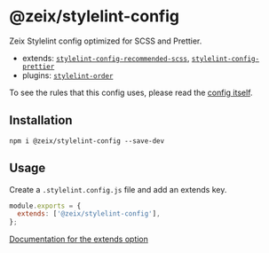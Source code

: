 # @zeix/stylelint-config

Zeix Stylelint config optimized for SCSS and Prettier.

- extends: [```stylelint-config-recommended-scss```](https://github.com/stylelint-scss/stylelint-config-recommended-scss), [```stylelint-config-prettier```](https://github.com/prettier/stylelint-config-prettier)
- plugins: [```stylelint-order```](https://github.com/hudochenkov/stylelint-order)

To see the rules that this config uses, please read the [config itself](https://github.com/zeixcom/stylelint-config/blob/master/index.js).

## Installation
```npm i @zeix/stylelint-config --save-dev```

## Usage
Create a ```.stylelint.config.js``` file and add an extends key.

```js
module.exports = {
  extends: ['@zeix/stylelint-config'],
};
```

[Documentation for the extends option](https://stylelint.io/user-guide/configure/#extends)
